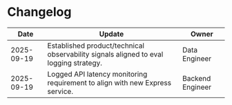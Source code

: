 # Changelog

| Date | Update | Owner |
|------|--------|-------|
| 2025-09-19 | Established product/technical observability signals aligned to eval logging strategy. | Data Engineer |
| 2025-09-19 | Logged API latency monitoring requirement to align with new Express service. | Backend Engineer |
